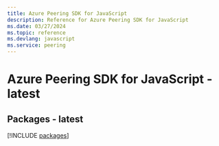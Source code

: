```yaml
---
title: Azure Peering SDK for JavaScript
description: Reference for Azure Peering SDK for JavaScript
ms.date: 03/27/2024
ms.topic: reference
ms.devlang: javascript
ms.service: peering
---
```

# Azure Peering SDK for JavaScript - latest
## Packages - latest
[!INCLUDE [packages](peering-index.md)]